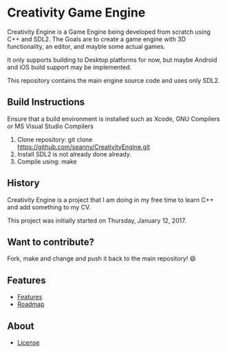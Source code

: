 # Creativity Game Engine
Creativity Engine is a Game Engine being developed from scratch using C++ and SDL2. The Goals are to create a game engine with 3D functionality, an editor, and mayble some actual games.

It only supports building to Desktop platforms for now, but maybe Android and iOS build support may be implemented.

This repository contains the main engine source code and uses only SDL2.

## Build Instructions
Ensure that a build environment is installed such as Xcode, GNU Compilers or MS Visual Studio Compilers

1. Clone repository:
    git clone https://github.com/seanny/CreativityEngine.git
2. Install SDL2 is not already done already.
3. Compile using:
    make

## History
Creativity Engine is a project that I am doing in my free time to learn C++ and add something to my CV.

This project was initially started on Thursday, January 12, 2017.

## Want to contribute? 
Fork, make and change and push it back to the main repository! :smile:

## Features
* [Features](https://github.com/seanny/CreativityEngine/blob/master/FEATURES.md)
* [Roadmap](https://github.com/seanny/CreativityEngine/blob/master/ROADMAP.md)

## About
* [License](https://github.com/seanny/CreativityEngine/blob/master/LICENSE)